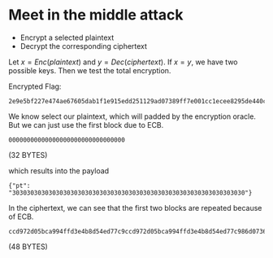 # Meet in the middle attack

- Encrypt a selected plaintext
- Decrypt the corresponding ciphertext

Let $x = Enc(plaintext)$ and $y = Dec(ciphertext)$. If $x=y$, we have two possible keys. Then we test the total encryption.

Encrypted Flag:

```
2e9e5bf227e474ae67605dab1f1e915edd251129ad07389ff7e001cc1ecee8295de440ce95bdf0f049e29801108e04accbd1d1d5895f6c45e08a2fc78172d7c6f2c0ab7eec18cf265b6c7f831cc4ef2f922de3f946ac43f7a4dad6b9a81fecce
```

We know select our plaintext, which will padded by the encryption oracle. But we can just use the first block due to ECB.

```
00000000000000000000000000000000
```
(32 BYTES)

which results into the payload

```
{"pt": "3030303030303030303030303030303030303030303030303030303030303030"}
```

In the ciphertext, we can see that the first two blocks are repeated because of ECB.

```
ccd972d05bca994ffd3e4b8d54ed77c9ccd972d05bca994ffd3e4b8d54ed77c986d073696cd4c29689aaebc29ac0084f
```

(48 BYTES)